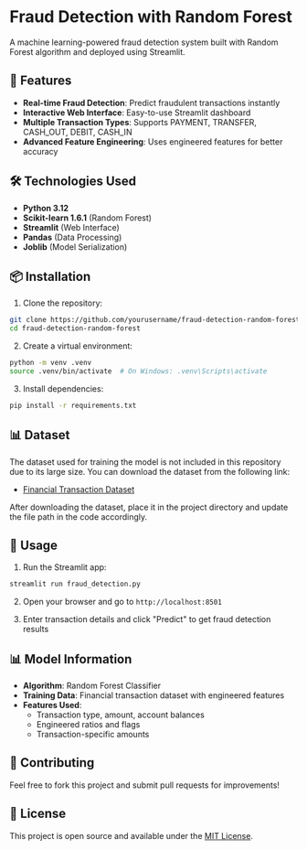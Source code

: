 # Fraud Detection with Random Forest

A machine learning-powered fraud detection system built with Random Forest algorithm and deployed using Streamlit.

## 🚀 Features

- **Real-time Fraud Detection**: Predict fraudulent transactions instantly
- **Interactive Web Interface**: Easy-to-use Streamlit dashboard
- **Multiple Transaction Types**: Supports PAYMENT, TRANSFER, CASH_OUT, DEBIT, CASH_IN
- **Advanced Feature Engineering**: Uses engineered features for better accuracy

## 🛠️ Technologies Used

- **Python 3.12**
- **Scikit-learn 1.6.1** (Random Forest)
- **Streamlit** (Web Interface)
- **Pandas** (Data Processing)
- **Joblib** (Model Serialization)

## 📦 Installation

1. Clone the repository:
```bash
git clone https://github.com/yourusername/fraud-detection-random-forest.git
cd fraud-detection-random-forest
```

2. Create a virtual environment:
```bash
python -m venv .venv
source .venv/bin/activate  # On Windows: .venv\Scripts\activate
```

3. Install dependencies:
```bash
pip install -r requirements.txt
```

## 📊 Dataset

The dataset used for training the model is not included in this repository due to its large size. You can download the dataset from the following link:

- [Financial Transaction Dataset](https://www.kaggle.com/datasets/dalpozz/creditcard-fraud)

After downloading the dataset, place it in the project directory and update the file path in the code accordingly.

## 🚀 Usage

1. Run the Streamlit app:
```bash
streamlit run fraud_detection.py
```

2. Open your browser and go to `http://localhost:8501`

3. Enter transaction details and click "Predict" to get fraud detection results

## 📊 Model Information

- **Algorithm**: Random Forest Classifier
- **Training Data**: Financial transaction dataset with engineered features
- **Features Used**:
  - Transaction type, amount, account balances
  - Engineered ratios and flags
  - Transaction-specific amounts

## 🤝 Contributing

Feel free to fork this project and submit pull requests for improvements!

## 📄 License

This project is open source and available under the [MIT License](LICENSE).
